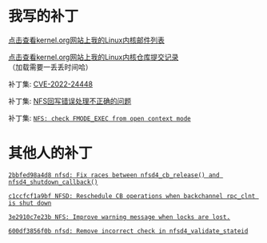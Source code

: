 # 我写的补丁

[点击查看kernel.org网站上我的Linux内核邮件列表](https://lore.kernel.org/all/?q=chenxiaosong)

[点击查看kernel.org网站上我的Linux内核仓库提交记录](https://git.kernel.org/pub/scm/linux/kernel/git/next/linux-next.git/log/?qt=grep&q=chenxiaosong)（加载需要一丢丢时间哈）

补丁集: [CVE-2022-24448](https://chenxiaosong.com/courses/nfs/patches/CVE-2022-24448.html)

补丁集: [NFS回写错误处理不正确的问题](https://chenxiaosong.com/src/nfs/nfs-handle-writeback-errors-incorrectly.html)

补丁集: [`NFS: check FMODE_EXEC from open context mode`](https://lore.kernel.org/all/20220923054015.2890271-1-chenxiaosong2@huawei.com/)

# 其他人的补丁

<!--
[`e28ce90083f0 xprtrdma: kmalloc rpcrdma_ep separate from rpcrdma_xprt`](https://chenxiaosong.com/courses/nfs/patches/xprtrdma-kmalloc-rpcrdma_ep-separate-from-rpcrdma_xp.html)

[`12357f1b2c8e nfsd: minor 4.1 callback cleanup`](https://chenxiaosong.com/courses/nfs/patches/nfsd-minor-4.1-callback-cleanup.html)

[`22876f540bdf NFS: Don't call generic_error_remove_page() while holding locks`](https://chenxiaosong.com/courses/nfs/patches/NFS-Don-t-call-generic_error_remove_page-while-holdi.html)

[`e6abc8caa6de nfsd: Don't release the callback slot unless it was actually held`](https://chenxiaosong.com/courses/nfs/patches/nfsd-Don-t-release-the-callback-slot-unless-it-was-a.html)

[`59f8e91b75ec nfsd4: use reference count to free client`](https://chenxiaosong.com/courses/nfs/patches/nfsd4-use-reference-count-to-free-client.html)

[`patchset: nfs_instantiate() might succeed leaving dentry negative unhashed`](https://chenxiaosong.com/courses/nfs/patches/patchset-nfs_instantiate-might-succeed-leaving-dentry-negative-unhashed.html)
-->

[`2bbfed98a4d8 nfsd: Fix races between nfsd4_cb_release() and nfsd4_shutdown_callback()`](https://chenxiaosong.com/courses/nfs/patches/nfsd-Fix-races-between-nfsd4_cb_release-and-nfsd4_sh.html)

[`c1ccfcf1a9bf NFSD: Reschedule CB operations when backchannel rpc_clnt is shut down`](https://chenxiaosong.com/courses/nfs/patches/NFSD-Reschedule-CB-operations-when-backchannel-rpc_c.html)

[`3e2910c7e23b NFS: Improve warning message when locks are lost.`](https://chenxiaosong.com/courses/nfs/patches/NFS-Improve-warning-message-when-locks-are-lost.html)

[`600df3856f0b nfsd: Remove incorrect check in nfsd4_validate_stateid`](https://chenxiaosong.com/courses/nfs/patches/nfsd-Remove-incorrect-check-in-nfsd4_validate_statei.html)
